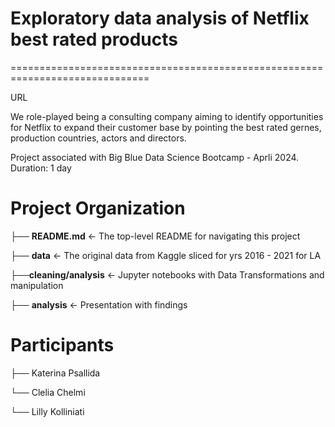 # Exploratory data analysis of Netflix best rated products

==============================================================================

URL 

We role-played being a consulting company aiming to identify opportunities for Netflix to expand their customer base by pointing the best rated gernes, production countries, actors and directors.

Project associated with Big Blue Data Science Bootcamp - Aprli 2024. Duration: 1 day


# Project Organization

├── **README.md**               <- The top-level README for navigating this project

├── **data**                    <- The original data from Kaggle sliced for yrs 2016 - 2021 for LA

├──**cleaning/analysis**        <- Jupyter notebooks with Data Transformations and manipulation

├── **analysis**                <- Presentation with findings




# Participants

├── Katerina Psallida

└── Clelia Chelmi

└── Lilly Kolliniati



